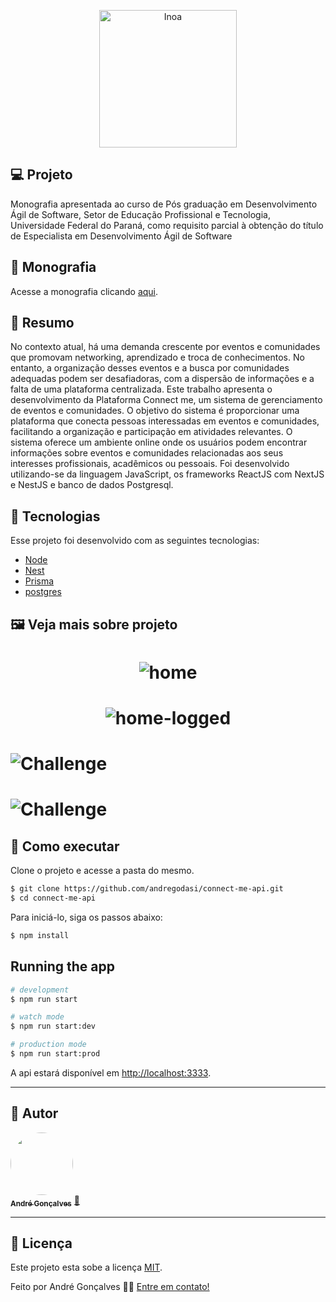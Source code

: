 <p align="center">
  <img alt="Inoa" width="220" src="https://raw.githubusercontent.com/andregodasi/connect-me-ui/3161a801e8b4978b1258cca7eccb013898650fea/src/images/logos/new-logo-connect-me.svg">
</p>

## 💻 Projeto

Monografia apresentada ao curso de Pós graduação em Desenvolvimento Ágil de Software, Setor de Educação Profissional e Tecnologia, Universidade Federal do Paraná, como requisito parcial à obtenção do título de Especialista em Desenvolvimento Ágil de Software

## 📜 Monografia

Acesse a monografia clicando [aqui](https://github.com/andregodasi/connect-me-ui/blob/main/public/doc-connect-me.pdf).

## 📑 Resumo

No contexto atual, há uma demanda crescente por eventos e comunidades que promovam networking, aprendizado e troca de conhecimentos. No entanto, a organização desses eventos e a busca por comunidades adequadas podem ser desafiadoras, com a dispersão de informações e a falta de uma plataforma centralizada. Este trabalho apresenta o desenvolvimento da Plataforma Connect me, um sistema de gerenciamento de eventos e comunidades. O objetivo do sistema é proporcionar uma plataforma que conecta pessoas interessadas em eventos e comunidades, facilitando a organização e participação em atividades relevantes. O sistema oferece um ambiente online onde os usuários podem encontrar informações sobre eventos e comunidades relacionadas aos seus interesses profissionais, acadêmicos ou pessoais. Foi desenvolvido utilizando-se da linguagem JavaScript, os frameworks ReactJS com NextJS e NestJS e banco de dados Postgresql.

## 🧪 Tecnologias

Esse projeto foi desenvolvido com as seguintes tecnologias:

- [Node](https://nodejs.org/)
- [Nest](https://nestjs.com/)
- [Prisma](https://www.prisma.io/)
- [postgres](https://www.postgresql.org/)

## 🖼️ Veja mais sobre projeto

<h1 align="center">
    <img alt="home" src="https://github.com/andregodasi/connect-me-ui/blob/main/src/images/screenshots/home-page.png?raw=true" />
</h1>

<h1 align="center">
    <img alt="home-logged" src="https://github.com/andregodasi/connect-me-ui/blob/main/src/images/screenshots/home-logged.png?raw=true" />
</h1>

<h1 align="event">
    <img alt="Challenge" src="https://github.com/andregodasi/connect-me-ui/blob/main/src/images/screenshots/event-details.png?raw=true" />
</h1>

<h1 align="community">
    <img alt="Challenge" src="https://github.com/andregodasi/connect-me-ui/blob/main/src/images/screenshots/community-details.png?raw=true" />
</h1>

## 🚀 Como executar

Clone o projeto e acesse a pasta do mesmo.

```bash
$ git clone https://github.com/andregodasi/connect-me-api.git
$ cd connect-me-api
```

Para iniciá-lo, siga os passos abaixo:

```bash
$ npm install
```

## Running the app

```bash
# development
$ npm run start

# watch mode
$ npm run start:dev

# production mode
$ npm run start:prod
```

A api estará disponível em [http://localhost:3333](http://localhost:3333).

---

## 🦸 Autor

<a href="https://www.linkedin.com/in/andre-godasi/">
 <img style="border-radius: 50%;" src="https://media.licdn.com/dms/image/C4D03AQGxOMYvdCao3A/profile-displayphoto-shrink_200_200/0/1661188755674?e=1724284800&v=beta&t=9ZeBK2WzsdYpBxjA4RG2TijNkI4d0iKD2HyL7zT9mn4" width="100px;" alt=""/>
 <br />
 <sub><b>André Gonçalves</b></sub></a> <a href="https://www.linkedin.com/in/andre-godasi/" title="André Gonçalves">🚀</a>
 <br />

---

## 📝 Licença

Este projeto esta sobe a licença [MIT](./LICENSE).

Feito por André Gonçalves 👋🏽 [Entre em contato!](https://www.linkedin.com/in/andre-godasi/)
